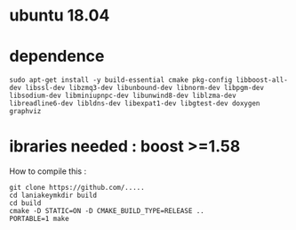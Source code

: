 # ubuntu 18.04

# dependence
```
sudo apt-get install -y build-essential cmake pkg-config libboost-all-dev libssl-dev libzmq3-dev libunbound-dev libnorm-dev libpgm-dev libsodium-dev libminiupnpc-dev libunwind8-dev liblzma-dev libreadline6-dev libldns-dev libexpat1-dev libgtest-dev doxygen graphviz
```

# ibraries needed : boost >=1.58

How to compile this :
```
git clone https://github.com/.....
cd laniakeymkdir build
cd build
cmake -D STATIC=ON -D CMAKE_BUILD_TYPE=RELEASE ..
PORTABLE=1 make
```
